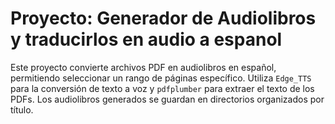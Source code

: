 # Proyecto: Generador de Audiolibros y traducirlos en audio  a espanol

Este proyecto convierte archivos PDF en audiolibros en español, permitiendo seleccionar un rango de páginas específico. Utiliza `Edge_TTS` para la conversión de texto a voz y `pdfplumber` para extraer el texto de los PDFs. Los audiolibros generados se guardan en directorios organizados por título.
